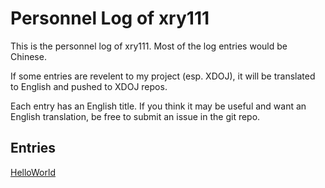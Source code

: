 # Personnel Log of xry111

This is the personnel log of xry111. Most of the log entries would be
Chinese.

If some entries are revelent to my project (esp. XDOJ), it will be
translated to English and pushed to XDOJ repos.

Each entry has an English title. If you think it may be useful and want
an English translation, be free to submit an issue in the git repo.

## Entries

[HelloWorld](/HelloWorld)
